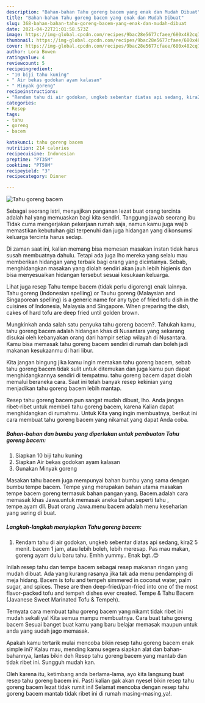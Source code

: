 ```yaml
---
description: "Bahan-bahan Tahu goreng bacem yang enak dan Mudah Dibuat"
title: "Bahan-bahan Tahu goreng bacem yang enak dan Mudah Dibuat"
slug: 368-bahan-bahan-tahu-goreng-bacem-yang-enak-dan-mudah-dibuat
date: 2021-04-22T21:01:58.573Z
image: https://img-global.cpcdn.com/recipes/9bac28e5677cfaee/680x482cq70/tahu-goreng-bacem-foto-resep-utama.jpg
thumbnail: https://img-global.cpcdn.com/recipes/9bac28e5677cfaee/680x482cq70/tahu-goreng-bacem-foto-resep-utama.jpg
cover: https://img-global.cpcdn.com/recipes/9bac28e5677cfaee/680x482cq70/tahu-goreng-bacem-foto-resep-utama.jpg
author: Lora Bowen
ratingvalue: 4
reviewcount: 5
recipeingredient:
- "10 biji tahu kuning"
- " Air bekas godokan ayam kalasan"
- " Minyak goreng"
recipeinstructions:
- "Rendam tahu di air godokan, ungkeb sebentar diatas api sedang, kira2 5 menit. bacem 1 jam, atau lebih boleh, lebih meresap. Pas mau makan, goreng ayam dulu baru tahu. Emhh yummy.. Enak bgt..😊"
categories:
- Resep
tags:
- tahu
- goreng
- bacem

katakunci: tahu goreng bacem 
nutrition: 214 calories
recipecuisine: Indonesian
preptime: "PT35M"
cooktime: "PT59M"
recipeyield: "3"
recipecategory: Dinner

---
```



![Tahu goreng bacem](https://img-global.cpcdn.com/recipes/9bac28e5677cfaee/680x482cq70/tahu-goreng-bacem-foto-resep-utama.jpg)

Sebagai seorang istri, menyajikan panganan lezat buat orang tercinta adalah hal yang memuaskan bagi kita sendiri. Tanggung jawab seorang ibu Tidak cuma mengerjakan pekerjaan rumah saja, namun kamu juga wajib memastikan kebutuhan gizi terpenuhi dan juga hidangan yang dikonsumsi keluarga tercinta harus sedap.

Di zaman  saat ini, kalian memang bisa memesan masakan instan tidak harus susah membuatnya dahulu. Tetapi ada juga lho mereka yang selalu mau memberikan hidangan yang terbaik bagi orang yang dicintainya. Sebab, menghidangkan masakan yang diolah sendiri akan jauh lebih higienis dan bisa menyesuaikan hidangan tersebut sesuai kesukaan keluarga. 

Lihat juga resep Tahu tempe bacem (tidak perlu digoreng) enak lainnya. Tahu goreng (Indonesian spelling) or Tauhu goreng (Malaysian and Singaporean spelling) is a generic name for any type of fried tofu dish in the cuisines of Indonesia, Malaysia and Singapore. When preparing the dish, cakes of hard tofu are deep fried until golden brown.

Mungkinkah anda salah satu penyuka tahu goreng bacem?. Tahukah kamu, tahu goreng bacem adalah hidangan khas di Nusantara yang sekarang disukai oleh kebanyakan orang dari hampir setiap wilayah di Nusantara. Kamu bisa memasak tahu goreng bacem sendiri di rumah dan boleh jadi makanan kesukaanmu di hari libur.

Kita jangan bingung jika kamu ingin memakan tahu goreng bacem, sebab tahu goreng bacem tidak sulit untuk ditemukan dan juga kamu pun dapat menghidangkannya sendiri di tempatmu. tahu goreng bacem dapat diolah memalui beraneka cara. Saat ini telah banyak resep kekinian yang menjadikan tahu goreng bacem lebih mantap.

Resep tahu goreng bacem pun sangat mudah dibuat, lho. Anda jangan ribet-ribet untuk membeli tahu goreng bacem, karena Kalian dapat menghidangkan di rumahmu. Untuk Kita yang ingin membuatnya, berikut ini cara membuat tahu goreng bacem yang nikamat yang dapat Anda coba.

<!--inarticleads1-->

##### Bahan-bahan dan bumbu yang diperlukan untuk pembuatan Tahu goreng bacem:

1. Siapkan 10 biji tahu kuning
1. Siapkan  Air bekas godokan ayam kalasan
1. Gunakan  Minyak goreng


Masakan tahu bacem juga mempunyai bahan bumbu yang sama dengan bumbu tempe bacem. Tempe yang merupakan bahan utama masakan tempe bacem goreng termasuk bahan pangan yang. Bacem.adalah cara memasak khas Jawa.untuk memasak aneka bahan.seperti tahu , tempe.ayam dll. Buat orang Jawa.menu bacem adalah menu keseharian yang sering di buat. 

<!--inarticleads2-->

##### Langkah-langkah menyiapkan Tahu goreng bacem:

1. Rendam tahu di air godokan, ungkeb sebentar diatas api sedang, kira2 5 menit. bacem 1 jam, atau lebih boleh, lebih meresap. Pas mau makan, goreng ayam dulu baru tahu. Emhh yummy.. Enak bgt..😊


Inilah resep tahu dan tempe bacem sebagai resep makanan ringan yang mudah dibuat. Ada yang kurang rasanya jika tak ada menu pendamping di meja hidang. Bacem is tofu and tempeh simmered in coconut water, palm sugar, and spices. These are then deep-fried/pan-fried into one of the most flavor-packed tofu and tempeh dishes ever created. Tempe &amp; Tahu Bacem (Javanese Sweet Marinated Tofu &amp; Tempeh). 

Ternyata cara membuat tahu goreng bacem yang nikamt tidak ribet ini mudah sekali ya! Kita semua mampu membuatnya. Cara buat tahu goreng bacem Sesuai banget buat kamu yang baru belajar memasak maupun untuk anda yang sudah jago memasak.

Apakah kamu tertarik mulai mencoba bikin resep tahu goreng bacem enak simple ini? Kalau mau, mending kamu segera siapkan alat dan bahan-bahannya, lantas bikin deh Resep tahu goreng bacem yang mantab dan tidak ribet ini. Sungguh mudah kan. 

Oleh karena itu, ketimbang anda berlama-lama, ayo kita langsung buat resep tahu goreng bacem ini. Pasti kalian gak akan nyesel bikin resep tahu goreng bacem lezat tidak rumit ini! Selamat mencoba dengan resep tahu goreng bacem mantab tidak ribet ini di rumah masing-masing,ya!.

